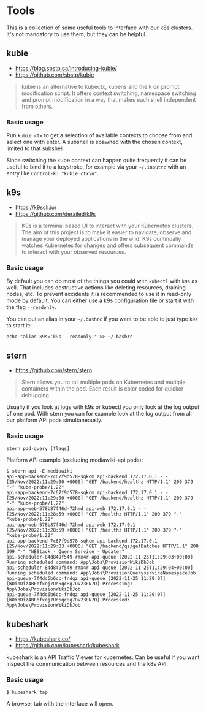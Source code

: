 # Tools

This is a collection of some useful tools to interface with our k8s clusters. It's not mandatory to use them, but they can be helpful.

## kubie
- https://blog.sbstp.ca/introducing-kubie/
- https://github.com/sbstp/kubie

> kubie is an alternative to kubectx, kubens and the k on prompt modification script. It offers context switching, namespace switching and prompt modification in a way that makes each shell independent from others.

### Basic usage
Run `kubie ctx` to get a selection of available contexts to choose from and select one with enter. A subshell is spawned with the chosen context, limited to that subshell.

Since switching the kube context can happen quite frequently it can be useful to bind it to a keystroke, for example via your `~/.inputrc` with an entry like `Control-k: "kubie ctx\n"`.

## k9s
- https://k9scli.io/
- https://github.com/derailed/k9s

> K9s is a terminal based UI to interact with your Kubernetes clusters. The aim of this project is to make it easier to navigate, observe and manage your deployed applications in the wild. K9s continually watches Kubernetes for changes and offers subsequent commands to interact with your observed resources.

### Basic usage
By default you can do most of the things you could with `kubectl` with `k9s` as well. That includes destructive actions like deleting resources, draining nodes, etc. To prevent accidents it is recommended to use it in read-only mode by default. You can either use a k9s configuration file or start it with the flag `--readonly`.

You can put an alias in your `~/.bashrc` if you want to be able to just type `k9s` to start it:

```
echo "alias k9s='k9s --readonly'" >> ~/.bashrc
```

## stern
- https://github.com/stern/stern
> Stern allows you to tail multiple pods on Kubernetes and multiple containers within the pod. Each result is color coded for quicker debugging.

Usually if you look at logs with k9s or kubectl you only look at the log output of one pod. With stern you can for example look at the log output from all our platform API pods simultaneously.

### Basic usage

```
stern pod-query [flags]
```

Platform API example (excluding mediawiki-api pods):
```
$ stern api -E mediawiki
api-app-backend-7c67f9d578-sqkcm api-backend 172.17.0.1 - - [25/Nov/2022:11:29:00 +0000] "GET /backend/healthz HTTP/1.1" 200 379 "-" "kube-probe/1.22"
api-app-backend-7c67f9d578-sqkcm api-backend 172.17.0.1 - - [25/Nov/2022:11:29:00 +0000] "GET /backend/healthz HTTP/1.1" 200 379 "-" "kube-probe/1.22"
api-app-web-578b87f46d-72hmd api-web 172.17.0.1 - - [25/Nov/2022:11:28:59 +0000] "GET /healthz HTTP/1.1" 200 379 "-" "kube-probe/1.22"
api-app-web-578b87f46d-72hmd api-web 172.17.0.1 - - [25/Nov/2022:11:28:59 +0000] "GET /healthz HTTP/1.1" 200 379 "-" "kube-probe/1.22"
api-app-backend-7c67f9d578-sqkcm api-backend 172.17.0.1 - - [25/Nov/2022:11:29:03 +0000] "GET /backend/qs/getBatches HTTP/1.1" 200 399 "-" "WBStack - Query Service - Updater"
api-scheduler-84d849f549-rmx4r api-queue [2022-11-25T11:29:03+00:00] Running scheduled command: App\Jobs\ProvisionWikiDbJob
api-scheduler-84d849f549-rmx4r api-queue [2022-11-25T11:29:04+00:00] Running scheduled command: App\Jobs\ProvisionQueryserviceNamespaceJob
api-queue-7f4dc6b6cc-fndgz api-queue [2022-11-25 11:29:07][WOibDiz4BFofxej7Un6qcRg7DV23EN7O] Processing: App\Jobs\ProvisionWikiDbJob
api-queue-7f4dc6b6cc-fndgz api-queue [2022-11-25 11:29:07][WOibDiz4BFofxej7Un6qcRg7DV23EN7O] Processed:  App\Jobs\ProvisionWikiDbJob
```

## kubeshark
- https://kubeshark.co/
- https://github.com/kubeshark/kubeshark

kubeshark is an API Traffic Viewer for kubernetes. Can be useful if you want inspect the communication between resources and the k8s API.

### Basic usage

```
$ kubeshark tap
```

A browser tab with the interface will open.

